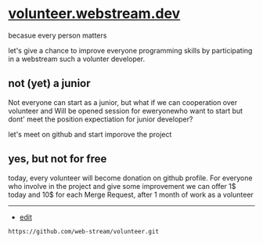 # [volunteer.webstream.dev](https://volunteer.webstream.dev/)

becasue every person matters

let's give a chance to improve everyone programming skills by participating in a webstream such a volunter developer.


## not (yet) a junior

Not everyone can start as a junior, but what if we can cooperation over volunteer and 
Will be opened session for eweryonewho want to start but dont' meet the position expectiation for junior developer?

let's meet on github
and start imporove the project

## yes, but not for free

today, every volunteer will become donation on github profile.
For everyone who involve in the project and give some improvement we can offer 1$ today 
and 10$ for each Merge Request, after 1 month of work as a volunteer


---
+ [edit](https://github.com/web-stream/volunteer/edit/main/README.md)

```
https://github.com/web-stream/volunteer.git
```
